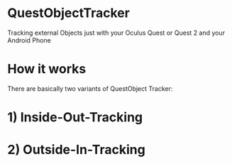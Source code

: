 # QuestObjectTracker
Tracking external Objects just with your Oculus Quest or Quest 2 and your Android Phone

# How it works
There are basically two variants of QuestObject Tracker:

# 1) Inside-Out-Tracking


# 2) Outside-In-Tracking
